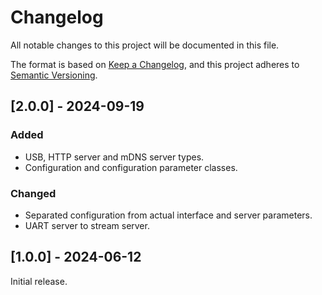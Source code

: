 # Changelog
All notable changes to this project will be documented in this file.

The format is based on [Keep a Changelog](https://keepachangelog.com/en/1.0.0/),
and this project adheres to [Semantic Versioning](https://semver.org/spec/v2.0.0.html).

## [2.0.0] - 2024-09-19
### Added
- USB, HTTP server and mDNS server types.
- Configuration and configuration parameter classes.

### Changed
- Separated configuration from actual interface and server parameters.
- UART server to stream server.

## [1.0.0] - 2024-06-12
Initial release.
